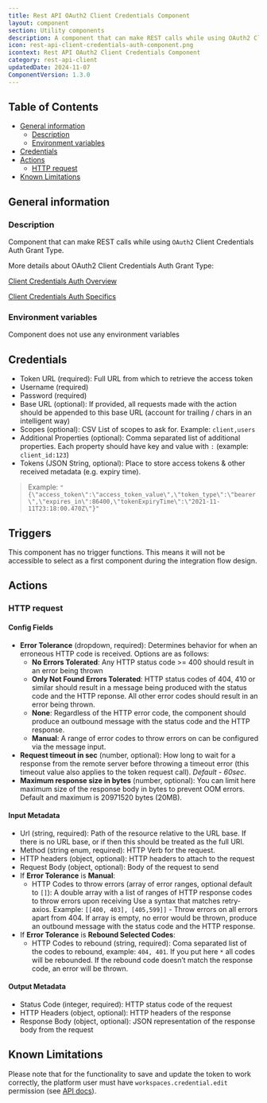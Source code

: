 ```yaml
---
title: Rest API OAuth2 Client Credentials Component
layout: component
section: Utility components
description: A component that can make REST calls while using OAuth2 Client Credentials Auth Grant Type.
icon: rest-api-client-credentials-auth-component.png
icontext: Rest API OAuth2 Client Credentials Component
category: rest-api-client
updatedDate: 2024-11-07
ComponentVersion: 1.3.0
---
```


## Table of Contents

* [General information](#general-information)
    * [Description](#description)
    * [Environment variables](#environment-variables)
* [Credentials](#credentials)
* [Actions](#actions)
    * [HTTP request](#http-request)
* [Known Limitations](#known-limitations)

## General information

### Description

Component that can make REST calls while using `OAuth2` Client Credentials Auth Grant Type.

More details about OAuth2 Client Credentials Auth Grant Type:

[Client Credentials Auth Overview](https://datatracker.ietf.org/doc/html/rfc6749#section-1.3.4)

[Client Credentials Auth Specifics](https://datatracker.ietf.org/doc/html/rfc6749#section-4.4)

### Environment variables

Component does not use any environment variables

## Credentials

 * Token URL (required): Full URL from which to retrieve the access token
 * Username (required)
 * Password (required)
 * Base URL (optional): If provided, all requests made with the action should be appended to this base URL (account for trailing / chars in an intelligent way)
 * Scopes (optional): CSV List of scopes to ask for. Example: `client,users`
 * Additional Properties (optional): Comma separated list of additional properties. Each property should have key and value with `:` (example: `client_id:123`)
 * Tokens (JSON String, optional): Place to store access tokens & other received metadata (e.g. expiry time).

> Example: `"{\"access_token\":\"access_token_value\",\"token_type\":\"bearer\",\"expires_in\":86400,\"tokenExpiryTime\":\"2021-11-11T23:18:00.470Z\"}"`

## Triggers

This component has no trigger functions. This means it will not be accessible to
select as a first component during the integration flow design.

## Actions

### HTTP request

#### Config Fields

* **Error Tolerance** (dropdown, required): Determines behavior for when an erroneous HTTP code is received. Options are as follows:
    * **No Errors Tolerated**: Any HTTP status code >= 400 should result in an error being thrown
    * **Only Not Found Errors Tolerated**: HTTP status codes of 404, 410 or similar should result in a message being produced with the status code and the HTTP reponse. All other error codes should result in an error being thrown.
    * **None**: Regardless of the HTTP error code, the component should produce an outbound message with the status code and the HTTP response.
    * **Manual**: A range of error codes to throw errors on can be configured via the message input.
* **Request timeout in sec** (number, optional): How long to wait for a response from the remote server before throwing a timeout error (this timeout value also applies to the token request call).  *Default - 60sec*.
* **Maximum response size in bytes** (number, optional): You can limit here maximum size of the response body in bytes to prevent OOM errors. Default and maximum is 20971520 bytes (20MB).

#### Input Metadata

 * Url (string, required): Path of the resource relative to the URL base. If there is no URL base, or if then this should be treated as the full URl.
 * Method (string enum, required): HTTP Verb for the request.
 * HTTP headers (object, optional): HTTP headers to attach to the request
 * Request Body (object, optional): Body of the request to send
  * If **Error Tolerance** is **Manual**:
    * HTTP Codes to throw errors (array of error ranges, optional default to `[]`): A double array with a list of ranges of HTTP response codes to throw errors upon receiving Use a syntax that matches retry-axios. Example: `[[400, 403], [405,599]]` - Throw errors on all errors apart from 404.
    If array is empty, no error would be thrown, produce an outbound message with the status code and the HTTP response.
 * If **Error Tolerance** is **Rebound Selected Codes**:
    * HTTP Codes to rebound (string, required): Coma separated list of the codes to rebound, example: `404, 401`. If you put here `*` all codes will be rebounded. If the rebound code doesn’t match the response code, an error will be thrown.


#### Output Metadata

* Status Code (integer, required): HTTP status code of the request
* HTTP Headers (object, optional): HTTP headers of the response
* Response Body (object, optional): JSON representation of the response body from the request

## Known Limitations

Please note that for the functionality to save and update the token to work correctly, the platform user must have `workspaces.credential.edit` permission (see [API docs]({{site.data.tenant.apiDocsUri}}/v2#/credentials/patch_credentials__credential_id_)).

